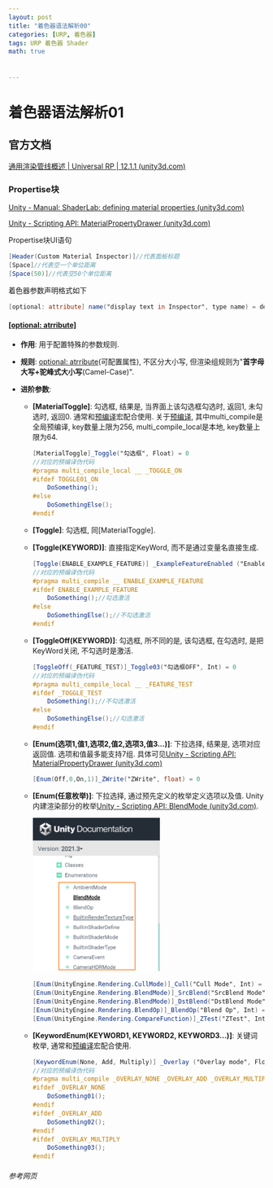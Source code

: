 ```yaml
---
layout: post
title: "着色器语法解析00"
categories: [URP, 着色器]
tags: URP 着色器 Shader
math: true


---
```


# 着色器语法解析01

## 官方文档

[通用渲染管线概述 \| Universal RP \| 12.1.1 (unity3d.com)](https://docs.unity3d.com/cn/Packages/com.unity.render-pipelines.universal@12.1/manual/index.html)

### Propertise块

[Unity - Manual: ShaderLab: defining material properties (unity3d.com)](https://docs.unity3d.com/Manual/SL-Properties.html)

[Unity - Scripting API: MaterialPropertyDrawer (unity3d.com)](https://docs.unity3d.com/2020.3/Documentation/ScriptReference/MaterialPropertyDrawer.html)

Propertise块UI语句

```glsl
[Header(Custom Material Inspector)]//代表面板标题
[Space]//代表空一个单位距离
[Space(50)]//代表空50个单位距离
```

着色器参数声明格式如下

```glsl
[optional: attribute] name("display text in Inspector", type name) = default value
```

#### [**[optional: atrribute]**](https://docs.unity3d.com/Manual/SL-Properties.html)

- **作用**: 用于配置特殊的参数规则.

- **规则**: [optional: atrribute](https://docs.unity3d.com/Manual/SL-Properties.html)(可配置属性), 不区分大小写, 但渲染组规则为"**首字母大写+驼峰式大小写**(Camel-Case)".

- **进阶参数**:

  - **[MaterialToggle]**: 勾选框, 结果是, 当界面上该勾选框勾选时, 返回1, 未勾选时, 返回0. 通常和[预编译](https://zhuanlan.zhihu.com/p/77043332)宏配合使用. 关于[预编译](https://zhuanlan.zhihu.com/p/77043332), 其中multi_compile是全局预编译, key数量上限为256, multi_compile_local是本地, key数量上限为64.

    ```glsl
    [MaterialToggle]_Toggle("勾选框", Float) = 0
    //对应的预编译伪代码
    #pragma multi_compile_local __ _TOGGLE_ON
    #ifdef TOGGLE01_ON
        DoSomething();
    #else
        DoSomethingElse();
    #endif
    ```

  - **[Toggle]**: 勾选框, 同[MaterialToggle].

  - **[Toggle(KEYWORD)]**:  直接指定KeyWord, 而不是通过变量名直接生成.

    ```glsl
    [Toggle(ENABLE_EXAMPLE_FEATURE)] _ExampleFeatureEnabled ("Enable example feature", Float) = 0
    //对应的预编译伪代码
    #pragma multi_compile __ ENABLE_EXAMPLE_FEATURE
    #ifdef ENABLE_EXAMPLE_FEATURE
        DoSomething();//勾选激活
    #else
        DoSomethingElse();//不勾选激活
    #endif
    ```

  - **[ToggleOff(KEYWORD)]**: 勾选框, 所不同的是, 该勾选框, 在勾选时, 是把KeyWord关闭, 不勾选时是激活.

    ```glsl
    [ToggleOff(_FEATURE_TEST)]_Toggle03("勾选框OFF", Int) = 0
    //对应的预编译伪代码
    #pragma multi_compile_local __ _FEATURE_TEST
    #ifdef _TOGGLE_TEST
        DoSomething();//不勾选激活
    #else
        DoSomethingElse();//勾选激活
    #endif
    ```

  - **[Enum(选项1,值1,选项2,值2,选项3,值3...)]**: 下拉选择, 结果是, 选项对应返回值. 选项和值最多能支持7组. 具体可见[Unity - Scripting API: MaterialPropertyDrawer (unity3d.com)](https://docs.unity3d.com/2020.3/Documentation/ScriptReference/MaterialPropertyDrawer.html)

    ```glsl
    [Enum(Off,0,On,1)]_ZWrite("ZWrite", float) = 0
    ```

  - **[Enum(任意枚举)]**: 下拉选择, 通过预先定义的枚举定义选项以及值. Unity内建渲染部分的枚举[Unity - Scripting API: BlendMode (unity3d.com)](https://docs.unity3d.com/ScriptReference/Rendering.BlendMode.html).

    <img src="/assets/image/image-20220526103555483.png" alt="image-20220526103555483" style="zoom: 50%;" />

    ```glsl
    [Enum(UnityEngine.Rendering.CullMode)]_Cull("Cull Mode", Int) = 2
    [Enum(UnityEngine.Rendering.BlendMode)]_SrcBlend("SrcBlend Mode", Int) = 5
    [Enum(UnityEngine.Rendering.BlendMode)]_DstBlend("DstBlend Mode", Int) = 10
    [Enum(UnityEngine.Rendering.BlendOp)]_BlendOp("Blend Op", Int) = 0
    [Enum(UnityEngine.Rendering.CompareFunction)]_ZTest("ZTest", Int) = 4
    ```

  - **[KeywordEnum(KEYWORD1, KEYWORD2, KEYWORD3...)]**: 关键词枚举, 通常和[预编译](https://zhuanlan.zhihu.com/p/77043332)宏配合使用.

    ```glsl
    [KeywordEnum(None, Add, Multiply)] _Overlay ("Overlay mode", Float) = 0
    //对应的预编译伪代码
    #pragma multi_compile _OVERLAY_NONE _OVERLAY_ADD _OVERLAY_MULTIPLY
    #ifdef _OVERLAY_NONE
        DoSomething01();
    #endif
    #ifdef _OVERLAY_ADD
    	DoSomething02();
    #endif
    #ifdef _OVERLAY_MULTIPLY
    	DoSomething03();
    #endif
    ```

    

###### 参考网页

